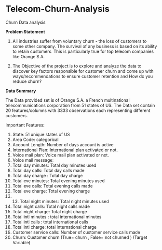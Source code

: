 # Telecom-Churn-Analysis
Churn Data analysis

**Problem Statement**
1.   All industries suffer from voluntary churn - the loss of customers to some other company. The survival of any business is based on its ability to retain customers. This is particularly true for top telecom companies like Orange S.A.

2.   The Objective of the project is to explore and analyze the data to discover key factors responsible for customer churn and come up with ways/recommendations to ensure customer retention and How do you reduce churn?

**Data Summary**

The Data provided set is of Orange S.A. a French multinational telecommunications corporation from 51 states of US.
The Data set contain 20 features/columns with 3333 observations each representing different customers. 

Important Features:

1.	State: 51 unique states of US
2.	Area Code: categorical
3.	Account Length: Number of days account is active
4.	International Plan: International plan activated or not.
5.	Voice mail plan: Voice mail plan activated or not.
6.	Voice mail message: 
7.	Total day minutes: Total day minutes used
8.	Total day calls: Total day calls made
9.	Total day charge : Total day charge
10.	Total eve minutes: Total evening minutes used
11.	Total eve calls: Total evening calls made
12.	Total eve charge: Total evening charge
13.	13.	Total night minutes: Total night minutes used
14.	Total night calls: Total night calls made
15.	Total night charge: Total night charge
16.	Total intl minutes : total international minutes
17.	Total intl calls : total international calls
18.	Total intl charge: total international charge
19.	Customer service calls: Number of customer service calls made
20.	Churn: Customer churn (True= churn , False= not churned ) (Target Variable)
